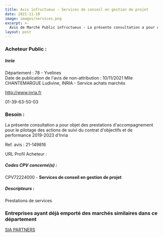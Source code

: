 ```yaml
---
title: Avis infructueux - Services de conseil en gestion de projet
date: 2021-11-10
image: images/services.png
excerpt: >-
  Avis de Marché Public infructueux - La présente consultation a pour objet des prestations d'accompagnement pour le pilotage des actions de suivi du contrat d'objectifs et de performance 2019-2023 d'Inria
layout: post
---
```


### Acheteur Public :
##### Inria
Département : 78 - Yvelines<br/>
Date de publication de l'avis de non-attribution : 10/11/2021
Mlle CHANTEMARGUE Ludivine, INRIA - Service achats marchés

http://www.inria.fr



01-39-63-50-03
### Besoin :

La présente consultation a pour objet des prestations d'accompagnement pour le pilotage des actions de suivi du contrat d'objectifs et de performance 2019-2023 d'Inria

Ref. avis : 21-149816

URL Profil Acheteur : 

##### Codes CPV concerné(s) :
CPV72224000 - **Services de conseil en gestion de projet** <br/>

##### Descripteurs :
Prestations de services <br/>

### Entreprises ayant déjà emporté des marchés similaires dans ce département
<a href="/entreprise-559/siren-423507730">SIA PARTNERS</a><br/><br/>
